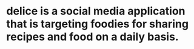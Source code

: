 # delice is a social media application that is targeting foodies for sharing recipes and food on a daily basis.
